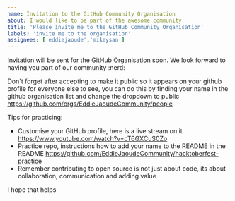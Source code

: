 ```yaml
---
name: Invitation to the GitHub Community Organisation
about: I would like to be part of the awesome community
title: 'Please invite me to the GitHub Community Organisation'
labels: 'invite me to the organisation'
assignees: ['eddiejaoude','mikeysan']
---
```


Invitation will be sent for the GitHub Organisation soon. We look forward to having you part of our community :nerd:

Don't forget after accepting to make it public so it appears on your github profile for everyone else to see, you can do this by finding your name in the github organisation list and change the dropdown to public https://github.com/orgs/EddieJaoudeCommunity/people

Tips for practicing:

- Customise your GitHub profile, here is a live stream on it https://www.youtube.com/watch?v=cT6GXCuS0Zo
- Practice repo, instructions how to add your name to the README in the README https://github.com/EddieJaoudeCommunity/hacktoberfest-practice
- Remember contributing to open source is not just about code, its about collaboration, communication and adding value

I hope that helps
